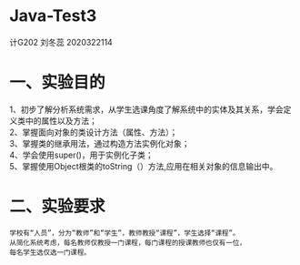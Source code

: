 # Java-Test3
计G202 刘冬蕊 2020322114

# 一、实验目的
1、初步了解分析系统需求，从学生选课角度了解系统中的实体及其关系，学会定义类中的属性以及方法；  
2、掌握面向对象的类设计方法（属性、方法）；  
3、掌握类的继承用法，通过构造方法实例化对象；  
4、学会使用super()，用于实例化子类；  
5、掌握使用Object根类的toString（）方法,应用在相关对象的信息输出中。  
# 二、实验要求
    学校有“人员”，分为“教师”和“学生”，教师教授“课程”，学生选择“课程”。  
    从简化系统考虑，每名教师仅教授一门课程，每门课程的授课教师也仅有一位，  
    每名学生选仅选一门课程。
    
